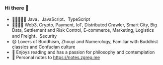 ### Hi there 👋

<!--
**yuercl/yuercl** is a ✨ _special_ ✨ repository because its `README.md` (this file) appears on your GitHub profile.

Here are some ideas to get you started:

- 🔭 I’m currently working on ...
- 🌱 I’m currently learning ...
- 👯 I’m looking to collaborate on ...
- 🤔 I’m looking for help with ...
- 💬 Ask me about ...
- 📫 How to reach me: ...
- 😄 Pronouns: ...
- ⚡ Fun fact: ...
-->

- 🌟🌟🌟🌟🌟 Java、JavaScript、TypeScript
- 🌟🌟🌟🌟 Web3, Crypto, Payment, IoT, Distributed Crawler, Smart City, Big Data, Settlement and Risk Control, E-commerce, Marketing, Logistics and Freight、Security
- 😄 Lovers of Buddhism, Zhouyi and Numerology, Familiar with Buddhist classics and Confucian culture
- 🤔 Enjoys reading and has a passion for philosophy and contemplation
- 📒 Personal notes to https://notes.zgrep.me
